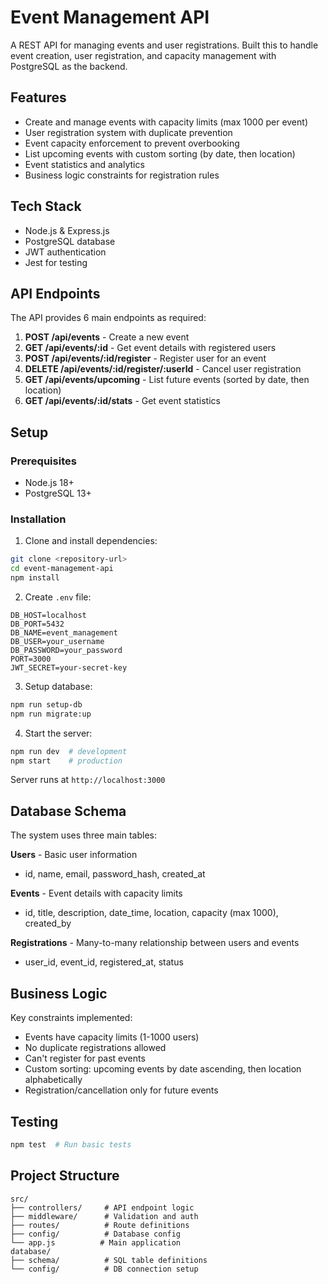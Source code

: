 # Event Management API

A REST API for managing events and user registrations. Built this to handle event creation, user registration, and capacity management with PostgreSQL as the backend.

## Features

- Create and manage events with capacity limits (max 1000 per event)
- User registration system with duplicate prevention
- Event capacity enforcement to prevent overbooking
- List upcoming events with custom sorting (by date, then location)
- Event statistics and analytics
- Business logic constraints for registration rules

## Tech Stack

- Node.js & Express.js
- PostgreSQL database
- JWT authentication
- Jest for testing

## API Endpoints

The API provides 6 main endpoints as required:

1. **POST /api/events** - Create a new event
2. **GET /api/events/:id** - Get event details with registered users
3. **POST /api/events/:id/register** - Register user for an event
4. **DELETE /api/events/:id/register/:userId** - Cancel user registration
5. **GET /api/events/upcoming** - List future events (sorted by date, then location)
6. **GET /api/events/:id/stats** - Get event statistics

## Setup

### Prerequisites
- Node.js 18+
- PostgreSQL 13+

### Installation

1. Clone and install dependencies:
```bash
git clone <repository-url>
cd event-management-api
npm install
```

2. Create `.env` file:
```env
DB_HOST=localhost
DB_PORT=5432
DB_NAME=event_management
DB_USER=your_username
DB_PASSWORD=your_password
PORT=3000
JWT_SECRET=your-secret-key
```

3. Setup database:
```bash
npm run setup-db
npm run migrate:up
```

4. Start the server:
```bash
npm run dev  # development
npm start    # production
```

Server runs at `http://localhost:3000`

## Database Schema

The system uses three main tables:

**Users** - Basic user information
- id, name, email, password_hash, created_at

**Events** - Event details with capacity limits
- id, title, description, date_time, location, capacity (max 1000), created_by

**Registrations** - Many-to-many relationship between users and events
- user_id, event_id, registered_at, status

## Business Logic

Key constraints implemented:
- Events have capacity limits (1-1000 users)
- No duplicate registrations allowed
- Can't register for past events
- Custom sorting: upcoming events by date ascending, then location alphabetically
- Registration/cancellation only for future events

## Testing

```bash
npm test  # Run basic tests
```

## Project Structure

```
src/
├── controllers/     # API endpoint logic
├── middleware/      # Validation and auth
├── routes/          # Route definitions
├── config/          # Database config
└── app.js          # Main application
database/
├── schema/          # SQL table definitions
└── config/          # DB connection setup
```
